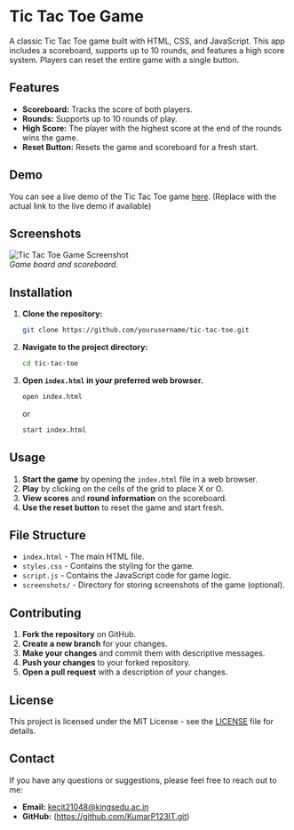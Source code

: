 # Tic Tac Toe Game

A classic Tic Tac Toe game built with HTML, CSS, and JavaScript. This app includes a scoreboard, supports up to 10 rounds, and features a high score system. Players can reset the entire game with a single button.

## Features

- **Scoreboard:** Tracks the score of both players.
- **Rounds:** Supports up to 10 rounds of play.
- **High Score:** The player with the highest score at the end of the rounds wins the game.
- **Reset Button:** Resets the game and scoreboard for a fresh start.

## Demo

You can see a live demo of the Tic Tac Toe game [here](#). (Replace with the actual link to the live demo if available)

## Screenshots

![Tic Tac Toe Game Screenshot](screenshots/screenshot1.png)  
*Game board and scoreboard.*

## Installation

1. **Clone the repository:**

   ```bash
   git clone https://github.com/yourusername/tic-tac-toe.git
   ```

2. **Navigate to the project directory:**

   ```bash
   cd tic-tac-toe
   ```

3. **Open `index.html` in your preferred web browser.**

   ```bash
   open index.html
   ```

   or

   ```bash
   start index.html
   ```

## Usage

1. **Start the game** by opening the `index.html` file in a web browser.
2. **Play** by clicking on the cells of the grid to place X or O.
3. **View scores** and **round information** on the scoreboard.
4. **Use the reset button** to reset the game and start fresh.

## File Structure

- `index.html` - The main HTML file.
- `styles.css` - Contains the styling for the game.
- `script.js` - Contains the JavaScript code for game logic.
- `screenshots/` - Directory for storing screenshots of the game (optional).

## Contributing

1. **Fork the repository** on GitHub.
2. **Create a new branch** for your changes.
3. **Make your changes** and commit them with descriptive messages.
4. **Push your changes** to your forked repository.
5. **Open a pull request** with a description of your changes.

## License

This project is licensed under the MIT License - see the [LICENSE](LICENSE) file for details.

## Contact

If you have any questions or suggestions, please feel free to reach out to me:

- **Email:** kecit21048@kingsedu.ac.in
- **GitHub:** (https://github.com/KumarP123IT.git)

